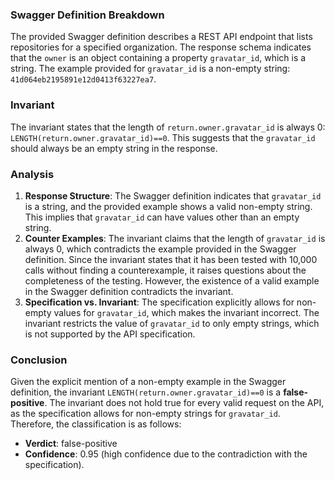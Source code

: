 ### Swagger Definition Breakdown
The provided Swagger definition describes a REST API endpoint that lists repositories for a specified organization. The response schema indicates that the `owner` is an object containing a property `gravatar_id`, which is a string. The example provided for `gravatar_id` is a non-empty string: `41d064eb2195891e12d0413f63227ea7`.

### Invariant
The invariant states that the length of `return.owner.gravatar_id` is always 0: `LENGTH(return.owner.gravatar_id)==0`. This suggests that the `gravatar_id` should always be an empty string in the response.

### Analysis
1. **Response Structure**: The Swagger definition indicates that `gravatar_id` is a string, and the provided example shows a valid non-empty string. This implies that `gravatar_id` can have values other than an empty string.
2. **Counter Examples**: The invariant claims that the length of `gravatar_id` is always 0, which contradicts the example provided in the Swagger definition. Since the invariant states that it has been tested with 10,000 calls without finding a counterexample, it raises questions about the completeness of the testing. However, the existence of a valid example in the Swagger definition contradicts the invariant.
3. **Specification vs. Invariant**: The specification explicitly allows for non-empty values for `gravatar_id`, which makes the invariant incorrect. The invariant restricts the value of `gravatar_id` to only empty strings, which is not supported by the API specification.

### Conclusion
Given the explicit mention of a non-empty example in the Swagger definition, the invariant `LENGTH(return.owner.gravatar_id)==0` is a **false-positive**. The invariant does not hold true for every valid request on the API, as the specification allows for non-empty strings for `gravatar_id`. Therefore, the classification is as follows: 
- **Verdict**: false-positive
- **Confidence**: 0.95 (high confidence due to the contradiction with the specification).
